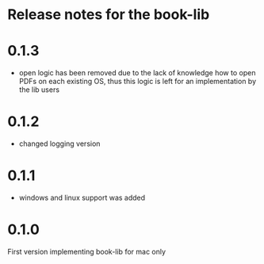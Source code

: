 # Release notes for the book-lib

# 0.1.3
- open logic has been removed due to the lack of knowledge how to open PDFs on each existing OS, thus this logic is left for an implementation by the lib users

# 0.1.2
- changed logging version

# 0.1.1 
- windows and linux support was added

# 0.1.0 
First version implementing book-lib for mac only
